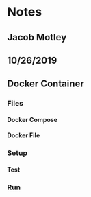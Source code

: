 # Notes
## Jacob Motley
## 10/26/2019

## Docker Container
### Files
#### Docker Compose
#### Docker File
### Setup
#### Test
### Run